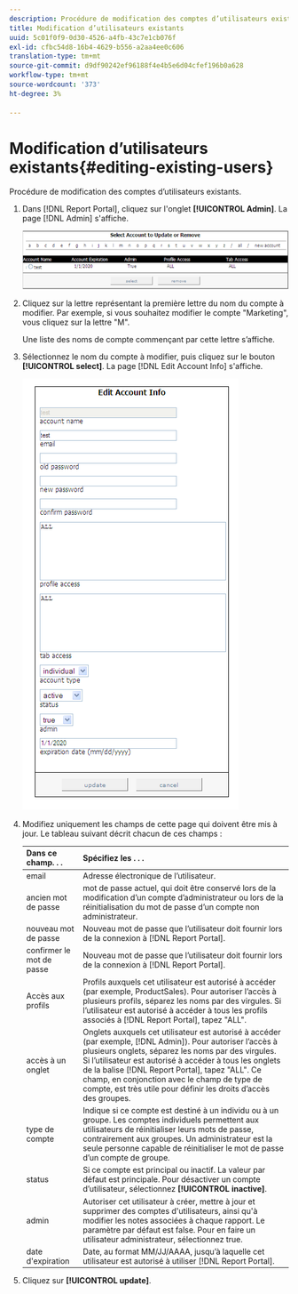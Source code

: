 ```yaml
---
description: Procédure de modification des comptes d’utilisateurs existants.
title: Modification d’utilisateurs existants
uuid: 5c01f0f9-0d30-4526-a4fb-43c7e1cb076f
exl-id: cfbc54d8-16b4-4629-b556-a2aa4ee0c606
translation-type: tm+mt
source-git-commit: d9df90242ef96188f4e4b5e6d04cfef196b0a628
workflow-type: tm+mt
source-wordcount: '373'
ht-degree: 3%

---
```


# Modification d’utilisateurs existants{#editing-existing-users}

Procédure de modification des comptes d’utilisateurs existants.

1. Dans [!DNL Report Portal], cliquez sur l&#39;onglet **[!UICONTROL Admin]**. La page [!DNL Admin] s&#39;affiche.

   ![](assets/report_admintag2.png)

1. Cliquez sur la lettre représentant la première lettre du nom du compte à modifier. Par exemple, si vous souhaitez modifier le compte &quot;Marketing&quot;, vous cliquez sur la lettre &quot;M&quot;.

   Une liste des noms de compte commençant par cette lettre s’affiche.

1. Sélectionnez le nom du compte à modifier, puis cliquez sur le bouton **[!UICONTROL select]**. La page [!DNL Edit Account Info] s&#39;affiche.

   ![Infos sur l’étape](assets/rptPort_scrn_AdminTab_editUser.png)

1. Modifiez uniquement les champs de cette page qui doivent être mis à jour. Le tableau suivant décrit chacun de ces champs :

   | Dans ce champ. . . | Spécifiez les . . . |
   |---|---|
   | email | Adresse électronique de l’utilisateur. |
   | ancien mot de passe | mot de passe actuel, qui doit être conservé lors de la modification d’un compte d’administrateur ou lors de la réinitialisation du mot de passe d’un compte non administrateur. |
   | nouveau mot de passe | Nouveau mot de passe que l’utilisateur doit fournir lors de la connexion à [!DNL Report Portal]. |
   | confirmer le mot de passe | Nouveau mot de passe que l’utilisateur doit fournir lors de la connexion à [!DNL Report Portal]. |
   | Accès aux profils | Profils auxquels cet utilisateur est autorisé à accéder (par exemple, ProductSales). Pour autoriser l’accès à plusieurs profils, séparez les noms par des virgules. Si l’utilisateur est autorisé à accéder à tous les profils associés à [!DNL Report Portal], tapez &quot;ALL&quot;. |
   | accès à un onglet | Onglets auxquels cet utilisateur est autorisé à accéder (par exemple, [!DNL Admin]). Pour autoriser l’accès à plusieurs onglets, séparez les noms par des virgules. Si l’utilisateur est autorisé à accéder à tous les onglets de la balise [!DNL Report Portal], tapez &quot;ALL&quot;. Ce champ, en conjonction avec le champ de type de compte, est très utile pour définir les droits d’accès des groupes. |
   | type de compte | Indique si ce compte est destiné à un individu ou à un groupe. Les comptes individuels permettent aux utilisateurs de réinitialiser leurs mots de passe, contrairement aux groupes. Un administrateur est la seule personne capable de réinitialiser le mot de passe d’un compte de groupe. |
   | status | Si ce compte est principal ou inactif. La valeur par défaut est principale. Pour désactiver un compte d’utilisateur, sélectionnez **[!UICONTROL inactive]**. |
   | admin | Autoriser cet utilisateur à créer, mettre à jour et supprimer des comptes d&#39;utilisateurs, ainsi qu&#39;à modifier les notes associées à chaque rapport. Le paramètre par défaut est false. Pour en faire un utilisateur administrateur, sélectionnez true. |
   | date d&#39;expiration | Date, au format MM/JJ/AAAA, jusqu’à laquelle cet utilisateur est autorisé à utiliser [!DNL Report Portal]. |

1. Cliquez sur **[!UICONTROL update]**.

